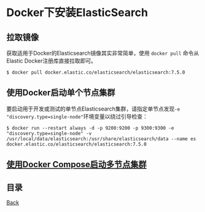 # Docker下安装ElasticSearch

## 拉取镜像

获取适用于Docker的Elasticsearch镜像其实非常简单，使用 `docker pull` 命令从Elastic Docker注册库直接拉取即可。

```shell
$ docker pull docker.elastic.co/elasticsearch/elasticsearch:7.5.0
```

## 使用Docker启动单个节点集群

要启动用于开发或测试的单节点Elasticsearch集群，请指定单节点发现`-e "discovery.type=single-node"`环境变量以绕过引导检查：

```shell
$ docker run --restart always -d -p 9200:9200 -p 9300:9300 -e "discovery.type=single-node" -v /usr/local/data/elasticsearch:/usr/share/elasticsearch/data --name es docker.elastic.co/elasticsearch/elasticsearch:7.5.0
```

## [使用Docker Compose启动多节点集群](https://www.elastic.co/guide/en/elasticsearch/reference/current/docker.html#docker-compose-file)

## 目录
[Back](../../README.md)